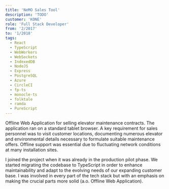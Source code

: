 ```yaml
---
title: 'NeMO Sales Tool'
description: 'TODO'
customer: 'KONE'
role: 'Full Stack Developer'
from: '2/2017'
to: '1/2018'
tags:
  - React
  - TypeScript
  - WebWorkers
  - WebSockets
  - IndexedDB
  - NodeJS
  - Express
  - PostgreSQL
  - Azure
  - CircleCI
  - fp-ts
  - monocle-ts
  - folktale
  - ramda
  - PureScript
---
```


Offline Web Application for selling elevator maintenance contracts. The application ran on a standard tablet browser. A key requirement for sales personnel was to visit customer locations, documenting numerous elevator and environmental details necessary to formulate suitable maintenance offers. Offline support was essential due to fluctuating network conditions at many installation sites.

I joined the project when it was already in the production pilot phase. We started migrating the codebase to TypeScript in order to enhance maintainability and adapt to the evolving needs of our expanding customer base. I was involved in every part of the tech stack but with an emphasis on making the crucial parts more solid (a.o. Offline Web Application).
